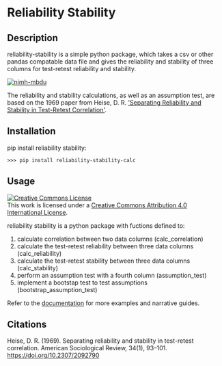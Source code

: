 # Reliability Stability

## Description

reliability-stability is a simple python package, which takes a csv or other pandas compatable data file and gives the reliability and stability of three columns for test-retest reliability and stability. 

[![nimh-mbdu](https://circleci.com/gh/nimh-mbdu/data-reliability-stability.svg?style=shield)](https://app.circleci.com/pipelines/github/nimh-mbdu/data-reliability-stability)

The reliability and stability calculations, as well as an assumption test, are based on the 1969 paper from Heise, D. R. ['Separating Reliability and Stability in Test-Retest Correlation'](https://doi.org/10.2307/2092790).

## Installation

pip install reliability stability:

```
>>> pip install reliability-stability-calc
```

## Usage

<a rel="license" href="http://creativecommons.org/licenses/by/4.0/"><img alt="Creative Commons License" style="border-width:0" src="https://i.creativecommons.org/l/by/4.0/88x31.png" /></a><br />This work is licensed under a <a rel="license" href="http://creativecommons.org/licenses/by/4.0/">Creative Commons Attribution 4.0 International License</a>.

reliability stability is a python package with fuctions defined to: 
1. calculate correlation between two data columns (calc_correlation)
2. calculate the test-retest reliability between three data columns (calc_reliability)
3. calculate the test-retest stability between three data columns (calc_stability)
4. perform an assumption test with a fourth column (assumption_test)
5. implement a bootstap test to test assumptions (bootstrap_assumption_test)

Refer to the [documentation](https://github.com/nimh-mbdu/data-reliability-stability/wiki) for more examples and narrative guides.

## Citations

Heise, D. R. (1969). Separating reliability and stability in test-retest correlation. American Sociological Review, 34(1), 93–101. https://doi.org/10.2307/2092790
